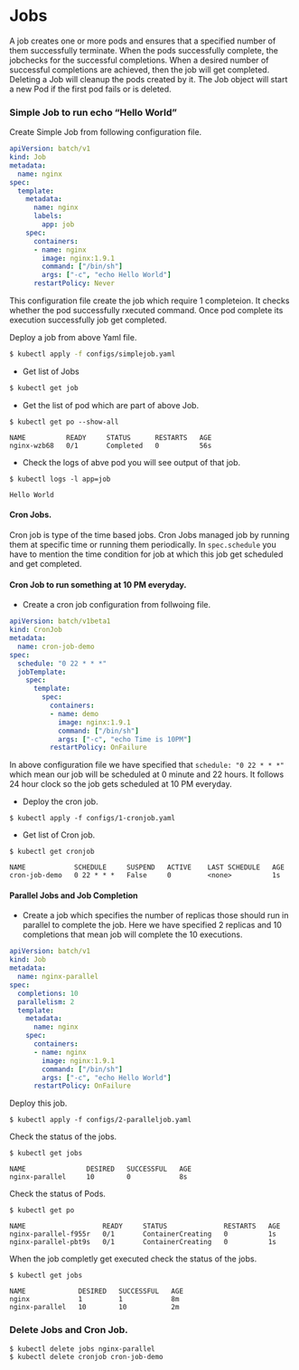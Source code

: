 # Jobs

A job creates one or more pods and ensures that a specified number of them successfully terminate. When the pods successfully complete, the jobchecks for the successful completions. When a desired number of successful completions are achieved, then the job will get completed. Deleting a Job will cleanup the pods created by it. The Job object will start a new Pod if the first pod fails or is deleted.

### Simple Job to run echo “Hello World”

Create Simple Job from following configuration file.

```yaml
apiVersion: batch/v1
kind: Job
metadata:
  name: nginx
spec:
  template:
    metadata:
      name: nginx
      labels:
        app: job
    spec:
      containers:
      - name: nginx
        image: nginx:1.9.1
        command: ["/bin/sh"]
        args: ["-c", "echo Hello World"]
      restartPolicy: Never
```



This configuration file create the job which require 1 completeion. It checks whether the pod successfully rxecuted command. Once pod complete its execution successfully job get completed.

Deploy a job from above Yaml file.

```bash
$ kubectl apply -f configs/simplejob.yaml
```

* Get list of Jobs

```bash
$ kubectl get job
```



* Get the list of pod which are part of above Job.

```text
$ kubectl get po --show-all
```

```text
NAME          READY     STATUS      RESTARTS   AGE
nginx-wzb68   0/1       Completed   0          56s
```

* Check the logs of abve pod you will see output of that job.

```text
$ kubectl logs -l app=job
```

```text
Hello World
```

#### Cron Jobs. <a id="cron-jobs"></a>

Cron job is type of the time based jobs. Cron Jobs managed job by running them at specific time or running them periodically. In `spec.schedule` you have to mention the time condition for job at which this job get scheduled and get completed.

#### Cron Job to run something at 10 PM everyday. <a id="cron-job-to-run-something-at-10-pm-everyday"></a>

* Create a cron job configuration from follwoing file.

```yaml
apiVersion: batch/v1beta1
kind: CronJob
metadata:
  name: cron-job-demo
spec:
  schedule: "0 22 * * *"
  jobTemplate:
    spec:
      template:
        spec:
          containers:
          - name: demo
            image: nginx:1.9.1
            command: ["/bin/sh"]
            args: ["-c", "echo Time is 10PM"]
          restartPolicy: OnFailure
```

In above configuration file we have specified that `schedule: "0 22 * * *"` which mean our job will be scheduled at 0 minute and 22 hours. It follows 24 hour clock so the job gets scheduled at 10 PM everyday.

* Deploy the cron job.

```text
$ kubectl apply -f configs/1-cronjob.yaml
```

* Get list of Cron job.

```text
$ kubectl get cronjob
```

```text
NAME            SCHEDULE     SUSPEND   ACTIVE    LAST SCHEDULE   AGE
cron-job-demo   0 22 * * *   False     0         <none>          1s
```

#### Parallel Jobs and Job Completion <a id="parallel-jobs-and-job-completion"></a>

* Create a job which specifies the number of replicas those should run in parallel to complete the job. Here we have specified 2 replicas and 10 completions that mean job will complete the 10 executions.

```yaml
apiVersion: batch/v1
kind: Job
metadata:
  name: nginx-parallel
spec:
  completions: 10
  parallelism: 2
  template:
    metadata:
      name: nginx
    spec:
      containers:
      - name: nginx
        image: nginx:1.9.1
        command: ["/bin/sh"]
        args: ["-c", "echo Hello World"]
      restartPolicy: OnFailure
```

Deploy this job.

```text
$ kubectl apply -f configs/2-paralleljob.yaml 
```

Check the status of the jobs.

```text
$ kubectl get jobs 
```

```text
NAME               DESIRED   SUCCESSFUL   AGE
nginx-parallel     10        0            8s
```

Check the status of Pods.

```text
$ kubectl get po
```

```text
NAME                   READY     STATUS              RESTARTS   AGE
nginx-parallel-f955r   0/1       ContainerCreating   0          1s
nginx-parallel-pbt9s   0/1       ContainerCreating   0          1s
```

When the job completly get executed check the status of the jobs.

```text
$ kubectl get jobs
```

```text
NAME             DESIRED   SUCCESSFUL   AGE
nginx            1         1            8m
nginx-parallel   10        10           2m
```

### Delete Jobs and Cron Job.

```text
$ kubectl delete jobs nginx-parallel
$ kubectl delete cronjob cron-job-demo
```

